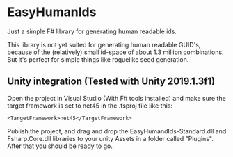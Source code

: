# EasyHumanIds
Just a simple F# library for generating human readable ids.

This library is not yet suited for generating human readable GUID's, because of the (relatively) small id-space of about 1.3 million combinations.
But it's perfect for simple things like roguelike seed generation.


## Unity integration (Tested with Unity 2019.1.3f1)

Open the project in Visual Studio (With F# tools installed) and
make sure the target framework is set to net45 in the .fsproj file like this:

    <TargetFramework>net45</TargetFramework>
    
Publish the project, and drag and drop the EasyHumandIds-Standard.dll and Fsharp.Core.dll libraries to your unity Assets in a folder called "Plugins".
After that you should be ready to go.
